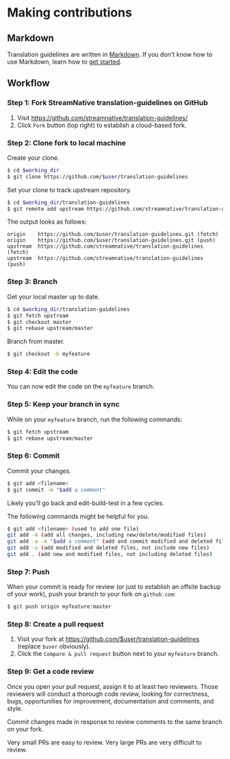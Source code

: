 # Making contributions

## Markdown
Translation guidelines are written in [Markdown](https://www.markdownguide.org/). If you don't know how to use Markdown, learn how to [get started](https://www.markdownguide.org/getting-started).


## Workflow

### Step 1: Fork StreamNative translation-guidelines on GitHub

1. Visit https://github.com/streamnative/translation-guidelines/
2. Click `Fork` button (top right) to establish a cloud-based fork.

### Step 2: Clone fork to local machine

Create your clone.

```sh
$ cd $working_dir
$ git clone https://github.com/$user/translation-guidelines
```

Set your clone to track upstream repository.

```sh
$ cd $working_dir/translation-guidelines
$ git remote add upstream https://github.com/streamnative/translation-guidelines.git
```

The output looks as follows:

```
origin    https://github.com/$user/translation-guidelines.git (fetch)
origin    https://github.com/$user/translation-guidelines.git (push)
upstream  https://github.com/streamnative/translation-guidelines (fetch)
upstream  https://github.com/streamnative/translation-guidelines (push)
```

### Step 3: Branch

Get your local master up to date.

```sh
$ cd $working_dir/translation-guidelines
$ git fetch upstream
$ git checkout master
$ git rebase upstream/master
```

Branch from master.

```sh
$ git checkout -b myfeature
```

### Step 4: Edit the code

You can now edit the code on the `myfeature` branch.

### Step 5: Keep your branch in sync

While on your `myfeature` branch, run the following commands:

```sh
$ git fetch upstream
$ git rebase upstream/master

```

### Step 6: Commit

Commit your changes.

```sh
$ git add <filename>
$ git commit -m "$add a comment"
```

Likely you'll go back and edit-build-test in a few cycles. 

The following commands might be helpful for you.

```sh
$ git add <filename> (used to add one file)
git add -A (add all changes, including new/delete/modified files)
git add -a -m "$add a comment" (add and commit modified and deleted files)
git add -u (add modified and deleted files, not include new files)
git add . (add new and modified files, not including deleted files)
```

### Step 7: Push

When your commit is ready for review (or just to establish an offsite backup of your work),
push your branch to your fork on `github.com`:

```sh
$ git push origin myfeature:master
```

### Step 8: Create a pull request

1. Visit your fork at https://github.com/$user/translation-guidelines (replace `$user` obviously).
2. Click the `Compare & pull request` button next to your `myfeature` branch.

### Step 9: Get a code review

Once you open your pull request, assign it to at least two
reviewers. Those reviewers will conduct a thorough code review, looking for
correctness, bugs, opportunities for improvement, documentation and comments, and style.

Commit changes made in response to review comments to the same branch on your fork.

Very small PRs are easy to review. Very large PRs are very difficult to review.
